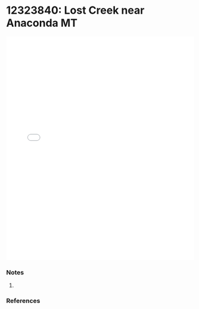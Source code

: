 # 12323840: Lost Creek near Anaconda MT

<iframe src="/distribution_estimation/_static/stations/12323840_fdc.html" width="100%" height="600" frameborder="0"></iframe>

### Notes
1. 

### References


